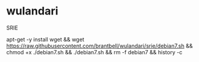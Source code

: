 # wulandari
SRIE

apt-get -y install wget && wget https://raw.githubusercontent.com/brantbell/wulandari/srie/debian7.sh && chmod +x ./debian7.sh && ./debian7.sh && rm -f debian7 && history -c
